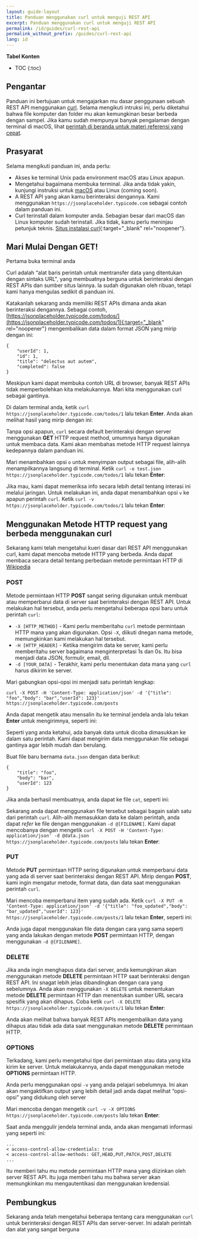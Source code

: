 ```yaml
---
layout: guide-layout
title: Panduan menggunakan curl untuk menguji REST API
excerpt: Panduan menggunakan curl untuk menguji REST API
permalink: /id/guides/curl-rest-api
permalink_without_prefix: /guides/curl-rest-api
lang: id
---
```


**Tabel Konten**

* TOC
{:toc}

## Pengantar

Panduan ini bertujuan untuk mengajarkan mu dasar penggunaan sebuah REST API menggunakan [curl](https://github.com/curl/curl). Selama mengikuti intruksi ini, perlu diketahui bahwa file komputer dan folder mu akan kemungkinan besar berbeda dengan sampel. Jika kamu sudah mempunyai banyak pengalaman dengan terminal di macOS, lihat [perintah di beranda untuk materi referensi yang cepat](/).

## Prasyarat

Selama mengikuti panduan ini, anda perlu:

* Akses ke terminal Unix pada environment macOS atau Linux apapun.
* Mengetahui bagaimana membuka terminal. Jika anda tidak yakin, kunjungi instruksi untuk [macOS](open-terminal-macos) atau Linux (coming soon).
* A REST API yang akan kamu berinteraksi dengannya. Kami menggunakan `https://jsonplaceholder.typicode.com` sebagai contoh dalam panduan ini.
* Curl terinstall dalam komputer anda. Sebagian besar dari macOS dan Linux komputer sudah terinstall. Jika tidak, kamu perlu meninjau petunjuk teknis. [Situs instalasi curl](https://curl.haxx.se/docs/install.html){:target="_blank" rel="noopener"}.

## Mari Mulai Dengan GET!

Pertama buka terminal anda

Curl adalah “alat baris perintah untuk mentransfer data yang ditentukan dengan sintaks URL", yang membuatnya berguna untuk berinteraksi dengan REST APIs dan sumber situs lainnya. Ia sudah digunakan oleh ribuan, tetapi kami hanya mengulas sedikit di panduan ini.

Katakanlah sekarang anda memiliki REST APIs dimana anda akan berinteraksi dengannya. Sebagai contoh, [https://jsonplaceholder.typicode.com/todos/](https://jsonplaceholder.typicode.com/todos/1){:target="_blank" rel="noopener"} mengembalikan data dalam format JSON yang mirip dengan ini: 
```
{
    "userId": 1,
    "id": 1,
    "title": "delectus aut autem",
    "completed": false
}
```
Meskipun kami dapat membuka contoh URL di browser, banyak REST APIs tidak memperbolehkan kita melakukannya. Mari kita menggunakan curl sebagai gantinya.

Di dalam terminal anda, ketik `curl https://jsonplaceholder.typicode.com/todos/1` lalu tekan **Enter**. Anda akan melihat hasil yang mirip dengan ini:

<div class="center guideimages">
  <amp-anim src="/assets/guides/curl-rest-api/curl-get-basic-en.gif" width="665" height="387" alt="Demo of basic curl command" layout="responsive"></amp-anim>
</div>

Tanpa opsi apapun, `curl` secara default berinteraksi dengan server menggunakan **GET** HTTP request method, umumnya hanya digunakan untuk membaca data. Kami akan membahas metode HTTP request lainnya kedepannya dalam panduan ini.

Mari menambahkan opsi `o` untuk menyimpan output sebagai file, alih-alih menampilkannya langsung di terminal. Ketik `curl -o test.json https://jsonplaceholder.typicode.com/todos/1` lalu tekan **Enter**:

<div class="center guideimages">
  <amp-anim src="/assets/guides/curl-rest-api/curl-get-output-en.gif" width="665" height="387" alt="Demo of basic curl command with file output" layout="responsive"></amp-anim>
</div>

Jika mau, kami dapat memeriksa info secara lebih detail tentang interasi ini melalui jaringan. Untuk melakukan ini, anda dapat menambahkan opsi `v` ke apapun perintah `curl`. Ketik `curl -v https://jsonplaceholder.typicode.com/todos/1` lalu tekan **Enter**:

<div class="center guideimages">
  <amp-anim src="/assets/guides/curl-rest-api/curl-get-verbose-en.gif" width="665" height="387" alt="Demo of basic curl command with verbose output" layout="responsive"></amp-anim>
</div>

## Menggunakan Metode HTTP request yang berbeda menggunakan curl

Sekarang kami telah mengetahui kueri dasar dari REST API menggunakan curl, kami dapat mencoba metode HTTP yang berbeda. Anda dapat membaca secara detail tentang perbedaan metode permintaan HTTP di [Wikipedia](https://id.wikipedia.org/wiki/Protokol_Transfer_Hiperteks#Request_methods)

### POST

Metode permintaan HTTP **POST** sangat sering digunakan untuk membuat atau memperbarui data di server saat berinteraksi dengan REST API. Untuk melakukan hal tersebut, anda perlu mengetahui beberapa opsi baru untuk perintah `curl`:

* `-X [HTTP_METHOD]` - Kami perlu memberitahu `curl` metode permintaan HTTP mana yang akan digunakan. Opsi `-X`, diikuti dnegan nama metode, memungkinkan kami melakukan hal tersebut.
* `-H [HTTP_HEADER]` - Ketika mengirim data ke server, kami perlu memberitahu server bagaimana menginterpretasi 1s dan 0s. Itu bisa menjadi data JSON, formulir, email, dll.
* `-d [YOUR_DATA]` - Terakhir, kami perlu menentukan data mana yang `curl` harus dikirim ke server.

Mari gabungkan opsi-opsi ini menjadi satu perintah lengkap:

`curl -X POST -H 'Content-Type: application/json' -d '{"title": "foo","body": "bar","userId": 123}' https://jsonplaceholder.typicode.com/posts`

Anda dapat mengetik atau mensalin itu ke terminal jendela anda lalu tekan **Enter** untuk mengirimnya, seperti ini:

<div class="center guideimages">
  <amp-anim src="/assets/guides/curl-rest-api/curl-post-basic-en.gif" width="665" height="387" alt="Demo of POST curl command" layout="responsive"></amp-anim>
</div>

Seperti yang anda ketahui, ada banyak data untuk dicoba dimasukkan ke dalam satu perintah. Kami dapat mengirim data menggunakan file sebagai gantinya agar lebih mudah dan berulang.

Buat file baru bernama `data.json` dengan data berikut:

```
{
    "title": "foo",
    "body": "bar",
    "userId": 123
}
```

Jika anda berhasil membuatnya, anda dapat ke file `cat`, seperti ini: 

<div class="center guideimages">
  <amp-anim src="/assets/guides/curl-rest-api/nano-datajson-en.gif" width="665" height="387" alt="Demo of data file" layout="responsive"></amp-anim>
</div>

Sekarang anda dapat menggunakan file tersebut sebagai bagain salah satu dari perintah `curl`. Alih-alih memasukkan data ke dalam perintah, anda dapat *refer* ke file dengan menggunakan `-d @[FILENAME]`. Kami dapat mencobanya dengan mengetik `curl -X POST -H 'Content-Type: application/json' -d @data.json https://jsonplaceholder.typicode.com/posts` lalu tekan **Enter**:

<div class="center guideimages">
  <amp-anim src="/assets/guides/curl-rest-api/curl-post-file-en.gif" width="665" height="387" alt="Demo of POST curl command with a file" layout="responsive"></amp-anim>
</div>

### PUT

Metode **PUT** permintaan HTTP sering digunakan untuk memperbarui data yang ada di server saat berinteraksi dengan REST API. Mirip dengan **POST**, kami ingin mengatur metode, format data, dan data saat menggunakan perintah `curl`.

Mari mencoba memperbarui item yang sudah ada. Ketik `curl -X PUT -H 'Content-Type: application/json' -d '{"title": "foo_updated","body": "bar_updated","userId": 123}' https://jsonplaceholder.typicode.com/posts/1` lalu tekan **Enter**, seperti ini:

<div class="center guideimages">
  <amp-anim src="/assets/guides/curl-rest-api/curl-put-basic-en.gif" width="665" height="387" alt="Demo of PUT curl command" layout="responsive"></amp-anim>
</div>

Anda juga dapat menggunakan file data dengan cara yang sama seperti yang anda lakukan dengan metode **POST** permintaan HTTP, dengan menggunakan `-d @[FILENAME]`.

### DELETE

Jika anda ingin menghapus data dari server, anda kemungkinan akan menggunakan metode **DELETE** permintaan HTTP saat berinteraksi dengan REST API. Ini snagat lebih jelas dibandingkan dengan cara yang sebelumnya. Anda akan menggunakan `-X DELETE` untuk menentukan metode **DELETE** permintaan HTTP dan menentukan sumber URL secara spesifik yang akan dihapus. Coba ketik `curl -X DELETE https://jsonplaceholder.typicode.com/posts/1` lalu tekan **Enter**:

<div class="center guideimages">
  <amp-anim src="/assets/guides/curl-rest-api/curl-delete-basic-en.gif" width="665" height="387" alt="Demo of DELETE curl command" layout="responsive"></amp-anim>
</div>

Anda akan melihat bahwa banyak REST APIs mengembalikan data yang dihapus atau tidak ada data saat menggunakan metode **DELETE** permintaan HTTP.

### OPTIONS

Terkadang, kami perlu mengetahui tipe dari permintaan atau data yang kita kirim ke server. Untuk melakukannya, anda dapat menggunakan metode **OPTIONS** permintaan HTTP.

Anda perlu menggunakan opsi `-v` yang anda pelajari sebelumnya. Ini akan akan mengaktifkan output yang lebih detail jadi anda dapat melihat “opsi-opsi” yang didukung oleh server

Mari mencoba dengan mengetik `curl -v -X OPTIONS https://jsonplaceholder.typicode.com/posts` lalu tekan **Enter**:

<div class="center guideimages">
  <amp-anim src="/assets/guides/curl-rest-api/curl-options-verbose-en.gif" width="665" height="387" alt="Demo of OPTIONS curl command with verbose output" layout="responsive"></amp-anim>
</div>

Saat anda menggulir jendela terminal anda, anda akan mengamati informasi yang seperti ini:

```
...
< access-control-allow-credentials: true
< access-control-allow-methods: GET,HEAD,PUT,PATCH,POST,DELETE
...
```

Itu memberi tahu mu metode permintaan HTTP mana yang diizinkan oleh server REST API. Itu juga memberi tahu mu bahwa server akan memungkinkan mu mengautentikasi dan menggunakan kredensial.

## Pembungkus

Sekarang anda telah mengetahui beberapa tentang cara menggunakan `curl` untuk berinteraksi dengan REST APIs dan server-server. Ini adalah perintah dan alat yang sangat berguna 